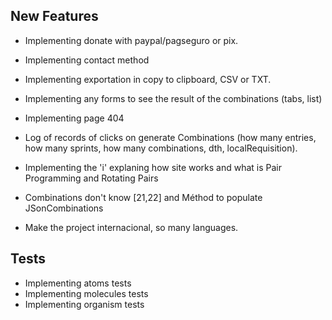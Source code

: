 ## New Features

- Implementing donate with paypal/pagseguro or pix.
- Implementing contact method
- Implementing exportation in copy to clipboard, CSV or TXT.

- Implementing any forms to see the result of the combinations (tabs, list)
- Implementing page 404
- Log of records of clicks on generate Combinations (how many entries, how many sprints, how many combinations, dth, localRequisition).

- Implementing the 'i' explaning how site works and what is Pair Programming and Rotating Pairs
- Combinations don't know [21,22] and Méthod to populate JSonCombinations
- Make the project internacional, so many languages.

## Tests

- Implementing atoms tests
- Implementing molecules tests
- Implementing organism tests
